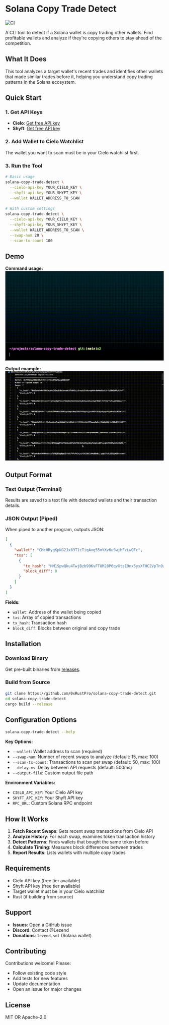 # Solana Copy Trade Detect

[![CI](https://github.com/thelezend/solana-copy-trade-detect/actions/workflows/ci.yml/badge.svg)](https://github.com/thelezend/solana-copy-trade-detect/actions/workflows/ci.yml)

A CLI tool to detect if a Solana wallet is copy trading other wallets. Find profitable wallets and analyze if they're copying others to stay ahead of the competition.

## What It Does

This tool analyzes a target wallet's recent trades and identifies other wallets that made similar trades before it, helping you understand copy trading patterns in the Solana ecosystem.

## Quick Start

### 1. Get API Keys
- **Cielo**: [Get free API key](https://build.cielo.finance/my-dashboard/plans)
- **Shyft**: [Get free API key](https://shyft.to/dashboard/overview)

### 2. Add Wallet to Cielo Watchlist
The wallet you want to scan must be in your Cielo watchlist first.

### 3. Run the Tool

```bash
# Basic usage
solana-copy-trade-detect \
  --cielo-api-key YOUR_CIELO_KEY \
  --shyft-api-key YOUR_SHYFT_KEY \
  --wallet WALLET_ADDRESS_TO_SCAN

# With custom settings
solana-copy-trade-detect \
  --cielo-api-key YOUR_CIELO_KEY \
  --shyft-api-key YOUR_SHYFT_KEY \
  --wallet WALLET_ADDRESS_TO_SCAN \
  --swap-num 20 \
  --scan-tx-count 100
```

## Demo

**Command usage:**
![command_demo](./readme_assets/command_demo.gif)

**Output example:**
![output_demo](./readme_assets/output_demo.gif)

## Output Format

### Text Output (Terminal)
Results are saved to a text file with detected wallets and their transaction details.

### JSON Output (Piped)
When piped to another program, outputs JSON:

```json
[
  {
    "wallet": "CMcHRygKpNG2Jx83T1cTiqAvg55mYXv6uSwjhFzLwQFc",
    "txs": [
      {
        "tx_hash": "HM1SpwQku4TwjBzb99KvFTUM28P6qvXtsE9nx5ysXFHC2VpTn9zwSkQhu56FDVnTz9Y3W42FZCCQr5JVGX7ajmf",
        "block_diff": 0
      }
    ]
  }
]
```

**Fields:**
- `wallet`: Address of the wallet being copied
- `txs`: Array of copied transactions
- `tx_hash`: Transaction hash
- `block_diff`: Blocks between original and copy trade

## Installation

### Download Binary
Get pre-built binaries from [releases](https://github.com/0xRustPro/solana-copy-trade-detect/releases).

### Build from Source
```bash
git clone https://github.com/0xRustPro/solana-copy-trade-detect.git
cd solana-copy-trade-detect
cargo build --release
```

## Configuration Options

```bash
solana-copy-trade-detect --help
```

**Key Options:**
- `--wallet`: Wallet address to scan (required)
- `--swap-num`: Number of recent swaps to analyze (default: 15, max: 100)
- `--scan-tx-count`: Transactions to scan per swap (default: 50, max: 100)
- `--delay-ms`: Delay between API requests (default: 500ms)
- `--output-file`: Custom output file path

**Environment Variables:**
- `CIELO_API_KEY`: Your Cielo API key
- `SHYFT_API_KEY`: Your Shyft API key
- `RPC_URL`: Custom Solana RPC endpoint

## How It Works

1. **Fetch Recent Swaps**: Gets recent swap transactions from Cielo API
2. **Analyze History**: For each swap, examines token transaction history
3. **Detect Patterns**: Finds wallets that bought the same token before
4. **Calculate Timing**: Measures block differences between trades
5. **Report Results**: Lists wallets with multiple copy trades

## Requirements

- Cielo API key (free tier available)
- Shyft API key (free tier available)
- Target wallet must be in your Cielo watchlist
- Rust (if building from source)

## Support

- **Issues**: Open a GitHub issue
- **Discord**: Contact @Lezend
- **Donations**: `lezend.sol` (Solana wallet)

## Contributing

Contributions welcome! Please:
- Follow existing code style
- Add tests for new features
- Update documentation
- Open an issue for major changes

## License

MIT OR Apache-2.0
